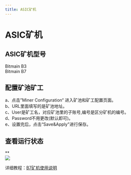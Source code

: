 ```yaml
---
title: ASIC矿机
---
```


# ASIC矿机

<a name="8fb09e7e"></a>
## ASIC矿机型号

Bitmain B3<br />Bitmain B7

<a name="2cc4e65f"></a>
## **配置矿池矿工**

a、点击”Miner Configuration“ 进入矿池和矿工配置页面。<br />b、URL里面填写的是矿池地址。<br />c、User是矿工名，对应矿池里的子账号,编号是区分矿机的编号。<br />d、Password不用更改(默认即可)。<br />e、设置完后，点击“Save&Apply"进行保存。

<a name="9706537f"></a>
## 查看运行状态
**<br />![](https://cdn.nlark.com/yuque/0/2019/png/241708/1555046814325-94ed501a-51d0-4d73-90af-3b869949da23.png#align=left&display=inline&height=259&originHeight=663&originWidth=1910&size=0&status=done&width=746)

详细教程：[B7矿机使用说明](https://support.bitmain.com/hc/zh-cn/articles/360020739874-B7%E7%9F%BF%E6%9C%BA%E4%BD%BF%E7%94%A8%E8%AF%B4%E6%98%8E)
